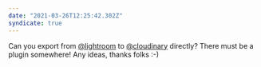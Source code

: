 ```yaml
---
date: "2021-03-26T12:25:42.302Z"
syndicate: true
---
```


Can you export from [@lightroom](https://twitter.com/lightroom) to [@cloudinary](https://twitter.com/cloudinary) directly? There must be a plugin somewhere! Any ideas, thanks folks :-)